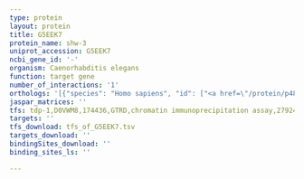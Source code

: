 ```yaml
---
type: protein
layout: protein
title: G5EEK7
protein_name: shw-3
uniprot_accession: G5EEK7
ncbi_gene_id: '-'
organism: Caenorhabditis elegans
function: target gene
number_of_interactions: '1'
orthologs: '[{"species": "Homo sapiens", "id": ["<a href=\"/protein/p48547\">P48547</a>", "<a href=\"/protein/q96pr1\">Q96PR1</a>", "<a href=\"/protein/q03721\">Q03721</a>"]}, {"species": "Mus musculus", "id": ["A0A1W2P796", "<a href=\"/protein/q8r1c0\">Q8R1C0</a>", "<a href=\"/protein/p15388\">P15388</a>"]}, {"species": "Rattus norvegicus", "id": ["<a href=\"/protein/p25122\">P25122</a>", "A0A0G2JTV8", "P22462"]}, {"species": "Drosophila melanogaster", "id": ["<a href=\"/protein/p17972\">P17972</a>"]}, {"species": "Danio rerio", "id": ["<a href=\"/protein/f1q4t7\">F1Q4T7</a>", "E1AZA4", "F8W3N9", "E0R7P6", "A5WUQ2"]}]'
jaspar_matrices: ''
tfs: tdp-1,D0VWM8,174436,GTRD,chromatin immunoprecipitation assay,27924024%5Buid%5D,No
targets: ''
tfs_download: tfs_of_G5EEK7.tsv
targets_download: ''
bindingSites_download: ''
binding_sites_ls: ''

---
```

